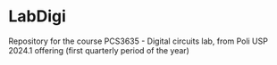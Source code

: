 # LabDigi
Repository for the course PCS3635 - Digital circuits lab, from Poli USP
2024.1 offering (first quarterly period of the year)
